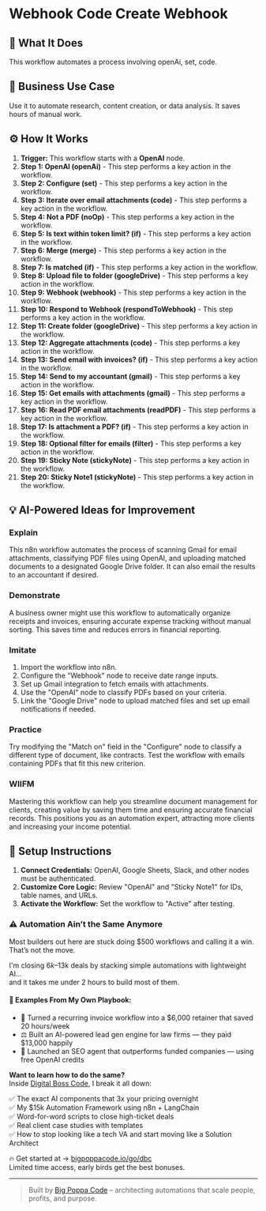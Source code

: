 # Webhook Code Create Webhook

## 🚀 What It Does
This workflow automates a process involving openAi, set, code.

## 💼 Business Use Case
Use it to automate research, content creation, or data analysis. It saves hours of manual work.

## ⚙️ How It Works
1.  **Trigger:** This workflow starts with a **OpenAI** node.
2. **Step 1: OpenAI (openAi)** - This step performs a key action in the workflow.
3. **Step 2: Configure (set)** - This step performs a key action in the workflow.
4. **Step 3: Iterate over email attachments (code)** - This step performs a key action in the workflow.
5. **Step 4: Not a PDF (noOp)** - This step performs a key action in the workflow.
6. **Step 5: Is text within token limit? (if)** - This step performs a key action in the workflow.
7. **Step 6: Merge (merge)** - This step performs a key action in the workflow.
8. **Step 7: Is matched (if)** - This step performs a key action in the workflow.
9. **Step 8: Upload file to folder (googleDrive)** - This step performs a key action in the workflow.
10. **Step 9: Webhook (webhook)** - This step performs a key action in the workflow.
11. **Step 10: Respond to Webhook (respondToWebhook)** - This step performs a key action in the workflow.
12. **Step 11: Create folder (googleDrive)** - This step performs a key action in the workflow.
13. **Step 12: Aggregate attachments (code)** - This step performs a key action in the workflow.
14. **Step 13: Send email with invoices? (if)** - This step performs a key action in the workflow.
15. **Step 14: Send to my accountant (gmail)** - This step performs a key action in the workflow.
16. **Step 15: Get emails with attachments (gmail)** - This step performs a key action in the workflow.
17. **Step 16: Read PDF email attachments (readPDF)** - This step performs a key action in the workflow.
18. **Step 17: Is attachment a PDF? (if)** - This step performs a key action in the workflow.
19. **Step 18: Optional filter for emails (filter)** - This step performs a key action in the workflow.
20. **Step 19: Sticky Note (stickyNote)** - This step performs a key action in the workflow.
21. **Step 20: Sticky Note1 (stickyNote)** - This step performs a key action in the workflow.

## 💡 AI-Powered Ideas for Improvement
### Explain
This n8n workflow automates the process of scanning Gmail for email attachments, classifying PDF files using OpenAI, and uploading matched documents to a designated Google Drive folder. It can also email the results to an accountant if desired.

### Demonstrate
A business owner might use this workflow to automatically organize receipts and invoices, ensuring accurate expense tracking without manual sorting. This saves time and reduces errors in financial reporting.

### Imitate
1. Import the workflow into n8n.
2. Configure the "Webhook" node to receive date range inputs.
3. Set up Gmail integration to fetch emails with attachments.
4. Use the "OpenAI" node to classify PDFs based on your criteria.
5. Link the "Google Drive" node to upload matched files and set up email notifications if needed.

### Practice
Try modifying the "Match on" field in the "Configure" node to classify a different type of document, like contracts. Test the workflow with emails containing PDFs that fit this new criterion.

### WIIFM
Mastering this workflow can help you streamline document management for clients, creating value by saving them time and ensuring accurate financial records. This positions you as an automation expert, attracting more clients and increasing your income potential.

## 🔧 Setup Instructions
1. **Connect Credentials:** OpenAI, Google Sheets, Slack, and other nodes must be authenticated.
2. **Customize Core Logic:** Review "OpenAI" and "Sticky Note1" for IDs, table names, and URLs.
3. **Activate the Workflow:** Set the workflow to "Active" after testing.

### ⚠️ Automation Ain’t the Same Anymore

Most builders out here are stuck doing $500 workflows and calling it a win.  
That’s not the move.  

I'm closing $6k–$13k deals by stacking simple automations with lightweight AI...  
and it takes me under 2 hours to build most of them.

#### 🧠 Examples From My Own Playbook:
- 🔁 Turned a recurring invoice workflow into a $6,000 retainer that saved 20 hours/week  
- ⚖️ Built an AI-powered lead gen engine for law firms — they paid $13,000 happily  
- 🚀 Launched an SEO agent that outperforms funded companies — using free OpenAI credits  

**Want to learn how to do the same?**  
Inside [Digital Boss Code](https://bigpoppacode.io/go/dbc), I break it all down:

✅ The exact AI components that 3x your pricing overnight  
✅ My $15k Automation Framework using n8n + LangChain  
✅ Word-for-word scripts to close high-ticket deals  
✅ Real client case studies with templates  
✅ How to stop looking like a tech VA and start moving like a Solution Architect  

🔥 Get started at → [bigpoppacode.io/go/dbc](https://bigpoppacode.io/go/dbc)  
Limited time access, early birds get the best bonuses.

---
> Built by [Big Poppa Code](https://bigpoppacode.io) – architecting automations that scale people, profits, and purpose.
